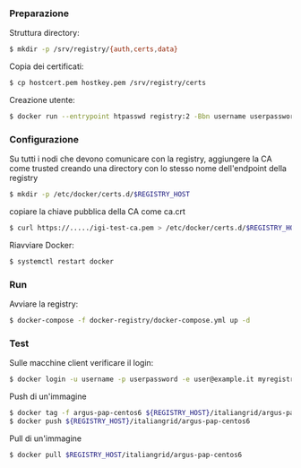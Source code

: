 ### Preparazione

Struttura directory:

```bash
$ mkdir -p /srv/registry/{auth,certs,data}
```
Copia dei certificati:

``` bash
$ cp hostcert.pem hostkey.pem /srv/registry/certs
```

Creazione utente:
```bash
$ docker run --entrypoint htpasswd registry:2 -Bbn username userpassword > /srv/registry/auth/htpasswd
```

### Configurazione

Su tutti i nodi che devono comunicare con la registry, aggiungere la CA come trusted creando una directory
con lo stesso nome dell'endpoint della registry
```bash
$ mkdir -p /etc/docker/certs.d/$REGISTRY_HOST
```
copiare la chiave pubblica della CA come ca.crt
```bash
$ curl https://...../igi-test-ca.pem > /etc/docker/certs.d/$REGISTRY_HOST/ca.crt
```
Riavviare Docker:
```bash
$ systemctl restart docker
```

### Run

Avviare la registry:
```bash
$ docker-compose -f docker-registry/docker-compose.yml up -d
```

### Test

Sulle macchine client verificare il login:
```bash
$ docker login -u username -p userpassword -e user@example.it myregistry.domain.it
```

Push di un'immagine
```bash
$ docker tag -f argus-pap-centos6 ${REGISTRY_HOST}/italiangrid/argus-pap-centos6
$ docker push ${REGISTRY_HOST}/italiangrid/argus-pap-centos6
```

Pull di un'immagine
```bash
$ docker pull $REGISTRY_HOST/italiangrid/argus-pap-centos6
```